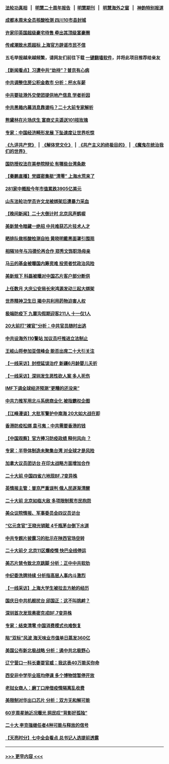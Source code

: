 #### [法轮功真相](https://github.com/gfw-breaker/truth/blob/master/README.md?t=0) &nbsp;&nbsp;|&nbsp;&nbsp; [明慧二十周年报告](https://github.com/gfw-breaker/mh-reports/blob/master/README.md?t=0) &nbsp;&nbsp;|&nbsp;&nbsp;[明慧期刊](https://github.com/gfw-breaker/mh-qikan) &nbsp;&nbsp;|&nbsp;&nbsp; [明慧海外之窗](https://github.com/gfw-breaker/mh-news/blob/master/README.md?t=0) &nbsp;&nbsp;|&nbsp;&nbsp; [神韵特别报道](https://github.com/gfw-breaker/mh-news/blob/master/shenyun.md?t=0)
#### [成都本周末全员核酸检测 四川10市县封城](../pages/nsc413/n13843691.md?t=10121901) 
#### [许家印英国超级豪宅待售 牵出其顶级富豪圈](../pages/nsc413/n13843649.md?t=10121901) 
#### [传咸潮致水质超标 上海官方辟谣市民不信](../pages/nsc413/n13843449.md?t=10121901) 
#### 五毛举报越来越频繁，请网友们前往下载 [一键翻墙软件](https://github.com/gfw-breaker/ssr-accounts)，并将此项目推荐给亲友
#### [【新闻看点】习遭中共“劫持”？普京有心病](../pages/nsc413/n13843372.md?t=10121901) 
#### [中共调整住房公积金救市 分析：杯水车薪](../pages/nsc413/n13843515.md?t=10121901) 
#### [中共要驻港外交使团提供地产信息 学者析因](../pages/nsc413/n13843453.md?t=10121901) 
#### [中共黑箱内幕消息靠谱吗？二十大前专家解析](../pages/nsc413/n13843413.md?t=10121901) 
#### [熊黛林在片场庆生 富商丈夫遥送101枝玫瑰](../pages/nsc413/n13843412.md?t=10121901) 
#### [专家：中国经济畸形发展 下坠速度让世界吃惊](../pages/nsc413/n13843202.md?t=10121901) 
#### [《九评共产党》](https://github.com/begood0513/9ping.md/blob/master/README.md) &nbsp;|&nbsp; [《解体党文化》](../../../../jtdwh.md/blob/master/README.md)  &nbsp;|&nbsp; [《共产主义的终极目的》](../../../../gczydzjmd.md/blob/master/README.md) &nbsp;|&nbsp; [《魔鬼在统治我们的世界》](../../../../mgztzwmdsj.md/blob/master/README.md) 
#### [国防授权法在美参院辩论 有哪些台湾条款](../pages/nsc413/n13843343.md?t=10121901) 
#### [【秦鹏直播】党媒密集挺“清零” 上海水荒来了](../pages/nsc413/n13843242.md?t=10121901) 
#### [281家中概股今年市值累跌3905亿美元](../pages/nsc413/n13843364.md?t=10121901) 
#### [山东法轮功学员许文龙被绑架后遭暴力采血](../pages/nsc413/n13842524.md?t=10121901) 
#### [【晚间新闻】二十大倒计时 北京风声鹤唳](../pages/nsc413/n13843305.md?t=10121901) 
#### [美新禁令暗藏一绝招 中共难获芯片技术人才](../pages/nsc413/n13843315.md?t=10121901) 
#### [晒排队做核酸检测自拍 黄晓明戴黑面罩引围观](../pages/nsc413/n13843316.md?t=10121901) 
#### [相隔18年与冯德伦再合作 郑秀文饰职场母亲](../pages/nsc413/n13843344.md?t=10121901) 
#### [马云的基金被曝国内筹资难 投资者忧政治风险](../pages/nsc413/n13843312.md?t=10121901) 
#### [美新规下 科磊被曝对中国芯片客户部分断供](../pages/nsc413/n13843301.md?t=10121901) 
#### [上任数月 大庆公安局长宋鸿源发动三起大绑架](../pages/nsc413/n13841775.md?t=10121901) 
#### [世界精神卫生日 揭中共利用药物迫害人权](../pages/nsc413/n13843019.md?t=10121901) 
#### [极端防疫下 九寨沟假期迎客211人 十一仅1人](../pages/nsc413/n13843300.md?t=10121901) 
#### [20大前打“裸官”分析：中共官员随时出逃](../pages/nsc413/n13842914.md?t=10121901) 
#### [中共设海外110警站 加议员吁推进立法制止](../pages/nsc413/n13843260.md?t=10121901) 
#### [王岐山将参加亚信峰会 能否出席二十大引关注](../pages/nsc413/n13843231.md?t=10121901) 
#### [【一线采访】封控延误治疗 新疆6月龄婴儿夭折](../pages/nsc413/n13843154.md?t=10121901) 
#### [【一线采访】深圳发生恶性砍人案 多人死伤](../pages/nsc413/n13843023.md?t=10121901) 
#### [IMF下调全球经济预测“更糟的还没来”](../pages/nsc413/n13843243.md?t=10121901) 
#### [中共力推军用北斗系统商业化 被指霸权企图](../pages/nsc413/n13842912.md?t=10121901) 
#### [【江峰漫谈】大批军警护中南海 20大如大战在即](../pages/nsc413/n13843187.md?t=10121901) 
#### [香港防疫松绑 袁弓夷：中共需要香港的钱](../pages/nsc413/n13842926.md?t=10121901) 
#### [【中国观察】官方捧习防疫政绩 释何风向 ？](../pages/nsc413/n13843166.md?t=10121901) 
#### [专家：半导体制造未聚集台湾 对全球才是风险](../pages/nsc413/n13842760.md?t=10121901) 
#### [加拿大议员团访台 在印太战略方面增加合作](../pages/nsc413/n13842986.md?t=10121901) 
#### [二十大前 中国四省六地现BF.7变异株](../pages/nsc413/n13843074.md?t=10121901) 
#### [英情报主管：普京严重误判 俄人民逐渐清醒](../pages/nsc413/n13843158.md?t=10121901) 
#### [二十大前 北京如临大敌 多项限制惹市民抱怨](../pages/nsc413/n13843099.md?t=10121901) 
#### [美众议院情报、军事委员会四议员访台](../pages/nsc413/n13843018.md?t=10121901) 
#### [“亿元贪官”王晓光销赃 4千瓶茅台倒下水道](../pages/nsc413/n13843068.md?t=10121901) 
#### [中共专题片披露习的批示在陕西官场空转](../pages/nsc413/n13843071.md?t=10121901) 
#### [二十大前夕 北京11区爆疫情 快巴全线停运](../pages/nsc413/n13842975.md?t=10121901) 
#### [美芯片禁令致北京跳脚 分析：正中中共软肋](../pages/nsc413/n13842974.md?t=10121901) 
#### [中纪委洗牌持续 分析指高层人事内斗激烈](../pages/nsc413/n13842929.md?t=10121901) 
#### [【一线采访】上海大学生被拉去方舱的经历](../pages/nsc413/n13842987.md?t=10121901) 
#### [国庆日中共机舰扰台 邱国正：这不叫挑衅？](../pages/nsc413/n13842802.md?t=10121901) 
#### [深圳首次发现奥密克戎BF.7变异株](../pages/nsc413/n13842908.md?t=10121901) 
#### [专家：结束清零 中国消费模式也难恢复](../pages/nsc413/n13842825.md?t=10121901) 
#### [陷“双标”风波 海天味业市值单日蒸发360亿](../pages/nsc413/n13842867.md?t=10121901) 
#### [美国公布新北极战略 分析：遏中共北极野心](../pages/nsc413/n13842730.md?t=10121901) 
#### [辽宁营口一科长妻耍官威：我这表40万能买你命](../pages/nsc413/n13842824.md?t=10121901) 
#### [西安非中学毕业班均停课 多个博物馆暂停开放](../pages/nsc413/n13842719.md?t=10121901) 
#### [老挝女商人：磨丁口岸借疫情隔离乱收费](../pages/nsc413/n13842826.md?t=10121901) 
#### [美限制对华出口芯片 分析：双方无和解可能](../pages/nsc413/n13842647.md?t=10121901) 
#### [60岁周星驰近况曝光 网民叹“背影好孤独”](../pages/nsc413/n13842632.md?t=10121901) 
#### [二十大 李克强继任者4种可能与释放的信号](../pages/nsc413/n13842649.md?t=10121901) 
#### [【天亮时分】七中全会看点 总书记人选提前透露](../pages/nsc413/n13842636.md?t=10121901) 

----
#### [ >>> 更早内容 <<< ](../indexes/nsc413-earlier.md)
